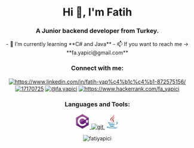 <h1 align="center">Hi 👋, I'm Fatih</h1>
<h3 align="center">A Junior backend developer from Turkey.</h3>

<p align="center"> 
  - 🌱 I’m currently learning **C# and Java**
  - 📫 If you want to reach me -> **fa.yapici@gmail.com**
</p>

<h3 align="center">Connect with me:</h3>
<p align="center">
<a href="https://linkedin.com/in/https://www.linkedin.com/in/fatih-yap%c4%b1c%c4%b1-872575156/" target="blank"><img align="center" src="https://raw.githubusercontent.com/rahuldkjain/github-profile-readme-generator/master/src/images/icons/Social/linked-in-alt.svg" alt="https://www.linkedin.com/in/fatih-yap%c4%b1c%c4%b1-872575156/" height="30" width="40" /></a>
<a href="https://stackoverflow.com/users/17170725" target="blank"><img align="center" src="https://raw.githubusercontent.com/rahuldkjain/github-profile-readme-generator/master/src/images/icons/Social/stack-overflow.svg" alt="17170725" height="30" width="40" /></a>
<a href="https://medium.com/@fa.yapici" target="blank"><img align="center" src="https://raw.githubusercontent.com/rahuldkjain/github-profile-readme-generator/master/src/images/icons/Social/medium.svg" alt="@fa.yapici" height="30" width="40" /></a>
<a href="https://www.hackerrank.com/https://www.hackerrank.com/fa_yapici" target="blank"><img align="center" src="https://raw.githubusercontent.com/rahuldkjain/github-profile-readme-generator/master/src/images/icons/Social/hackerrank.svg" alt="https://www.hackerrank.com/fa_yapici" height="30" width="40" /></a>

<h3 align="center">Languages and Tools:</h3>
<p align="center"> <a href="https://www.w3schools.com/cs/" target="_blank" rel="noreferrer"> <img src="https://raw.githubusercontent.com/devicons/devicon/master/icons/csharp/csharp-original.svg" alt="csharp" width="40" height="40"/> </a> <a href="https://git-scm.com/" target="_blank" rel="noreferrer"> <img src="https://www.vectorlogo.zone/logos/git-scm/git-scm-icon.svg" alt="git" width="40" height="40"/> </a> <a href="https://www.java.com" target="_blank" rel="noreferrer"> <img src="https://raw.githubusercontent.com/devicons/devicon/master/icons/java/java-original.svg" alt="java" width="40" height="40"/> </a> </p>

<p align="center"> <img src="https://komarev.com/ghpvc/?username=fatiyapici&label=Times%20view&color=ff1414&style=flat" alt="fatiyapici" /> </p>
